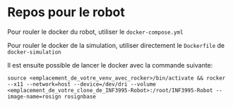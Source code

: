 # Repos pour le robot

Pour rouler le docker du robot, utiliser le `docker-compose.yml`

Pour rouler le docker de la simulation, utiliser directement le `Dockerfile` de `docker-simulation`

Il est ensuite possible de lancer le docker avec la commande suivante:

`source <emplacement_de_votre_venv_avec_rocker>/bin/activate && rocker --x11 --network=host --device=/dev/dri --volume <emplacement_de_votre_clone_de_INF3995-Robot>:/root/INF3995-Robot --image-name=rosign rosignbase`
